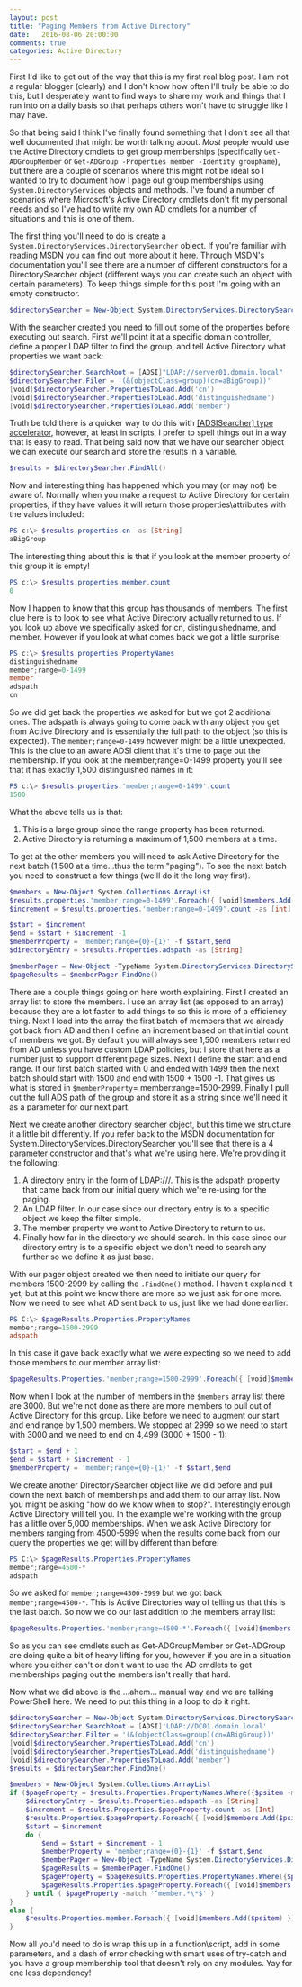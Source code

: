```yaml
---
layout: post
title: "Paging Members from Active Directory"
date:   2016-08-06 20:00:00
comments: true
categories: Active Directory
---
```


First I'd like to get out of the way that this is my first real blog post.  I am not a regular blogger (clearly) and I don't know how often I'll truly be able to do this, but I desperately want to find ways to share my work and things that I run into on a daily basis so that perhaps others won't have to struggle like I may have.

So that being said I think I've finally found something that I don't see all that well documented that might be worth talking about.  *Most* people would use the Active Directory cmdlets to get group memberships (specifically `Get-ADGroupMember` or `Get-ADGroup -Properties member -Identity groupName`), but there are a couple of scenarios where this might not be ideal so I wanted to try to document how I page out group memberships using `System.DirectoryServices` objects and methods.  I've found a number of scenarios where Microsoft's Active Directory cmdlets don't fit my personal needs and so I've had to write my own AD cmdlets for a number of situations and this is one of them.

The first thing you'll need to do is create a `System.DirectoryServices.DirectorySearcher` object.  If you're familiar with reading MSDN you can find out more about it [here](https://msdn.microsoft.com/en-us/library/system.directoryservices.directorysearcher(v=vs.110).aspx).  Through MSDN's documentation you'll see there are a number of different constructors for a DirectorySearcher object (different ways you can create such an object with certain parameters).  To keep things simple for this post I'm going with an empty constructor.

```powershell
$directorySearcher = New-Object System.DirectoryServices.DirectorySearcher
```
With the searcher created you need to fill out some of the properties before executing out search.  First we'll point it at a specific domain controller, define a proper LDAP filter to find the group, and tell Active Directory what properties we want back:

```powershell
$directorySearcher.SearchRoot = [ADSI]"LDAP://server01.domain.local"
$directorySearcher.Filer = '(&(objectClass=group)(cn=aBigGroup))'
[void]$directorySearcher.PropertiesToLoad.Add('cn')
[void]$directorySearcher.PropertiesToLoad.Add('distinguishedname')
[void]$directorySearcher.PropertiesToLoad.Add('member')
```

Truth be told there is a quicker way to do this with [[ADSISearcher] type accelerator](https://blogs.technet.microsoft.com/heyscriptingguy/2010/08/24/use-the-powershell-adsisearcher-type-accelerator-to-search-active-directory/), however, at least in scripts, I prefer to spell things out in a way that is easy to read.  That being said now that we have our searcher object we can execute our search and store the results in a variable.

```powershell
$results = $directorySearcher.FindAll()
```

Now and interesting thing has happened which you may (or may not) be aware of.  Normally when you make a request to Active Directory for certain properties, if they have values it will return those properties\attributes with the values included:

```powershell
PS c:\> $results.properties.cn -as [String]
aBigGroup
```

The interesting thing about this is that if you look at the member property of this group it is empty!

```powershell
PS c:\> $results.properties.member.count
0
```

Now I happen to know that this group has thousands of members.  The first clue here is to look to see what Active Directory actually returned to us.  If you look up above we specifically asked for cn, distinguishedname, and member.  However if you look at what comes back we got a little surprise:

```powershell
PS c:\> $results.properties.PropertyNames
distinguishedname
member;range=0-1499
member
adspath
cn
```

So we did get back the properties we asked for but we got 2 additional ones.  The adspath is always going to come back with any object you get from Active Directory and is essentially the full path to the object (so this is expected).  The `member;range=0-1499` however might be a little unexpected.  This is the clue to an aware ADSI client that it's time to page out the membership.  If you look at the member;range=0-1499 property you'll see that it has exactly 1,500 distinguished names in it:

```powershell
PS c:\> $results.properties.'member;range=0-1499'.count
1500
```

What the above tells us is that:

1. This is a large group since the range property has been returned.
2. Active Directory is returning a maximum of 1,500 members at a time.

To get at the other members you will need to ask Active Directory for the next batch (1,500 at a time...thus the term "paging").  To see the next batch you need to construct a few things (we'll do it the long way first).

```powershell
$members = New-Object System.Collections.ArrayList
$results.properties.'member;range=0-1499'.Foreach({ [void]$members.Add($psitem) })
$increment = $results.properties.'member;range=0-1499'.count -as [int]

$start = $increment
$end = $start + $increment -1
$memberProperty = 'member;range={0}-{1}' -f $start,$end
$directoryEntry = $results.Properties.adspath -as [String]

$memberPager = New-Object -TypeName System.DirectoryServices.DirectorySearcher -ArgumentList $directoryEntry,'(objectClass=*)',$memberProperty,'Base'
$pageResults = $memberPager.FindOne()
```

There are a couple things going on here worth explaining.  First I created an array list to store the members.  I use an array list (as opposed to an array) because they are a lot faster to add things to so this is more of a efficiency thing.  Next I load into the array the first batch of members that we already got back from AD and then I define an increment based on that initial count of members we got.  By default you will always see 1,500 members returned from AD unless you have custom LDAP policies, but I store that here as a number just to support different page sizes.  Next I define the start and end range.  If our first batch started with 0 and ended with 1499 then the next batch should start with 1500 and end with 1500 + 1500 -1.  That gives us what is stored in `$memberProperty`= member:range=1500-2999.  Finally I pull out the full ADS path of the group and store it as a string since we'll need it as a parameter for our next part.

Next we create another directory searcher object, but this time we structure it a little bit differently.  If you refer back to the MSDN documentation for System.DirectoryServices.DirectorySearcher you'll see that there is a 4 parameter constructor and that's what we're using here.  We're providing it the following:

1. A directory entry in the form of LDAP://<DCName>/<DN of group>.  This is the adspath property that came back from our initial query which we're re-using for the paging.
2. An LDAP filter.  In our case since our directory entry is to a specific object we keep the filter simple.
3. The member property we want to Active Directory to return to us.
4. Finally how far in the directory we should search.  In this case since our directory entry is to a specific object we don't need to search any further so we define it as just base.

With our pager object created we then need to initiate our query for members 1500-2999 by calling the `.FindOne()` method.  I haven't explained it yet, but at this point we know there are more so we just ask for one more.  Now we need to see what AD sent back to us, just like we had done earlier.

```powershell
PS C:\> $pageResults.Properties.PropertyNames
member;range=1500-2999
adspath
```

In this case it gave back exactly what we were expecting so we need to add those members to our member array list:

```powershell
$pageResults.Properties.'member;range=1500-2999'.Foreach({ [void]$members.Add($psitem) })
```

Now when I look at the number of members in the `$members` array list there are 3000.  But we're not done as there are more members to pull out of Active Directory for this group.  Like before we need to augment our start and end range by 1,500 members.  We stopped at 2999 so we need to start with 3000 and we need to end on 4,499 (3000 + 1500 - 1):

```powershell
$start = $end + 1
$end = $start + $increment - 1
$memberProperty = 'member;range={0}-{1}' -f $start,$end
```

We create another DirectorySearcher object like we did before and pull down the next batch of memberships and add them to our array list.  Now you might be asking "how do we know when to stop?".  Interestingly enough Active Directory will tell you.  In the example we're working with the group has a little over 5,000 memberships.  When we ask Active Directory for members ranging from 4500-5999 when the results come back from our query the properties we get will by different than before:

```powershell
PS C:\> $pageResults.Properties.PropertyNames
member;range=4500-*
adspath
```

So we asked for `member;range=4500-5999` but we got back `member;range=4500-*`.  This is Active Directories way of telling us that this is the last batch.  So now we do our last addition to the members array list:

```powershell
$pageResults.Properties.'member;range=4500-*'.Foreach({ [void]$members.Add($psitem) })
```

So as you can see cmdlets such as Get-ADGroupMember or Get-ADGroup are doing quite a bit of heavy lifting for you, however if you are in a situation where you either can't or don't want to use the AD cmdlets to get memberships paging out the members isn't really that hard.

Now what we did above is the ...ahem... manual way and we are talking PowerShell here.  We need to put this thing in a loop to do it right.

```powershell
$directorySearcher = New-Object System.DirectoryServices.DirectorySearcher
$directorySearcher.SearchRoot = [ADSI]'LDAP://DC01.domain.local'
$directorySearcher.Filter = '(&(objectClass=group)(cn=ABigGroup))'
[void]$directorySearcher.PropertiesToLoad.Add('cn')
[void]$directorySearcher.PropertiesToLoad.Add('distinguishedname')
[void]$directorySearcher.PropertiesToLoad.Add('member')
$results = $directorySearcher.FindOne()

$members = New-Object System.Collections.ArrayList
if ($pageProperty = $results.Properties.PropertyNames.Where({$psitem -match '^member:range'}) -as [String]) {
    $directoryEntry = $results.Properties.adspath -as [String]
    $increment = $results.Properties.$pageProperty.count -as [Int]
    $results.Properties.$pageProperty.Foreach({ [void]$members.Add($psitem) })
    $start = $increment
    do {
        $end = $start + $increment - 1
        $memberProperty = 'member;range={0}-{1}' -f $start,$end
        $memberPager = New-Object -TypeName System.DirectoryServices.DirectorySearcher -ArgumentList $directoryEntry,'(objectClass=*)',$memberProperty,'Base'
        $pageResults = $memberPager.FindOne()
        $pageProperty = $pageResults.Properties.PropertyNames.Where({$psitem -match '^member:range'}) -as [String]
        $pageResults.Properties.$pageProperty.Foreach({ [void]$members.Add($psitem) })
    } until ( $pageProperty -match '^member.*\*$' )
}
else {
    $results.Properties.member.Foreach({ [void]$members.Add($psitem) })
}
```

Now all you'd need to do is wrap this up in a function\script, add in some parameters, and a dash of error checking with smart uses of try-catch and you have a group membership tool that doesn't rely on any modules.  Yay for one less dependency!